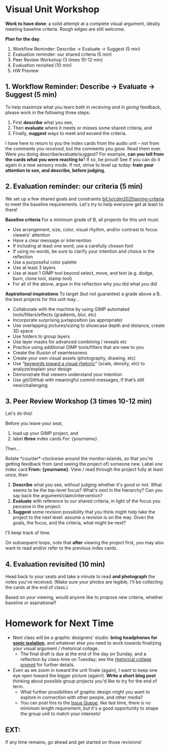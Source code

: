 
# Visual Unit Workshop

**Work to have done**: a solid attempt at a complete visual argument, ideally meeting baseline criteria. Rough edges are still welcome.


**Plan for the day**:

1. Workflow Reminder: Describe -> Evaluate -> Suggest (5 min)
2. Evaluation reminder: our shared criteria (5 min)
3. Peer Review Workshop (3 times 10-12 min)
4. Evaluation revisited (10 min)
5. HW Preview


## 1. Workflow Reminder: Describe -> Evaluate -> Suggest (5 min)

<!-- This is the same process as last time, but not everyone was doing it. Please do try: it helps make your comments more concrete and actionable. It's great to like something, but if you can't say *what* you liked, the creator can't build on that knowledge as effectively... and *you* may not be learning as much as you could by naming what you value. -->

To help maximize what you learn both in receiving _and in giving_ feedback, please work in the following three steps:

<div class="alert alert-info">
<ol>
   <li>First <strong>describe</strong> what you see,
   <!-- Test whether the audience is getting the main point you want to get across. --></li>
   <li>Then <strong>evaluate</strong> where it meets or misses some shared criteria, <!-- NB: This is still a form of description: it's not about "good" or "bad" in the abstract but about where it meets or misses the shared or stated goals. --> and</li> <li>Finally, <strong>suggest</strong> ways to meet and exceed the criteria.  <!-- NB: a suggestion, not a command: and _interpret_ these as suggestions, not commands. --></li>
</ol>
</div>

I have here to return to you the index cards from the audio unit – not from the comments you *received*, but the comments you *gave*. Read them over. Were you doing describe/evaluate/suggest? For example, **can you tell from the cards what you were reacting to**? If so, be proud! See if you can do it again in a new sensory mode. If not, strive to level up today: **train your attention to see, and describe, before judging.**

## 2. Evaluation reminder: our criteria (5 min)
We set up a few shared goals and constraints [bit.ly/cdm2020spring-criteria](https://docs.google.com/document/d/18QF00VYOEYDVJ2ciloO0jzZxE3MBaetN-ooVeuHVVLQ/edit#heading=h.r8cu792fqkxb) to meet the baseline requirements. Let's try to help everyone get at least to there!

**Baseline criteria**
For a minimum grade of B, all projects for this unit must:

* Use arrangement, size, color, visual rhythm, and/or contrast to focus viewers' attention
* Have a clear message or intervention
* If including at least one word, use a carefully chosen font
* If using no words, be sure to clarify your intention and choice in the reflection
* Use a purposeful color palette
* Use at least 3 layers
* Use at least 1 GIMP tool beyond select, move, and text (e.g. dodge, burn, clone tool, stamp tool)
* For all of the above, argue in the reflection why you did what you did

**Aspirational inspirations**
To target (but not guarantee) a grade above a B, the best projects for this unit may...

* Collaborate with the machine by using GIMP automated tools/filters/effects (gradients, blur, etc)
* Incorporate surprising juxtaposition (as appropriate)
* Use overlapping pictures/sizing to showcase depth and distance, create 3D space
* Use folders to group layers
* Use layer masks for advanced combining / reveals etc
* Practice using additional GIMP tools/filters that are new to you
* Create the illusion of seamlessness
* Create your own visual assets (photography, drawing, etc)
* Use “[keywords toward a visual rhetoric](https://docs.google.com/document/d/18QF00VYOEYDVJ2ciloO0jzZxE3MBaetN-ooVeuHVVLQ/edit#heading=h.fhi9jgmnxpx8)” (scale, density, etc) to analyze/explain your design
* Demonstrate that viewers understand your intention
* Use git/GitHub with meaningful commit messages, if that’s still new/challenging



## 3. Peer Review Workshop (3 times 10-12 min)

Let's do this!

<div class="alert alert-success">
Before you leave your seat, <ol><li>load up your GIMP project, and</li><li>label <strong>three</strong> index cards <em>For: {yourname}</em>.</li></ol>
</div>

Then...

<div class="alert alert-success">
Rotate *counter*-clockwise around the monitor-islands, so that you're getting feedback from (and seeing the project of) someone new. Label <em>one</em> index card <strong>From: {yourname}</strong>. View / read through the project fully at least once, then

<ol><li><strong>Describe</strong> what you see, without judging whether it's good or not. What seems to be the top-level focus? What's next in the hierarchy? Can you say back the argument/claim/intervention? <!-- Help learn how the eye is drawn.  --></li>
<li><strong>Evaluate</strong> with reference to our shared criteria, in light of the focus you perceive in the project.  <!-- NB: This is still a form of description: it's not about "good" or "bad" in the abstract but about where it meets or misses the shared or stated goals. --> </li>
<li><strong>Suggest</strong> some revision possibility that you think might help take the project to the next level: assume a revision is on the way. Given the goals, the focus, and the criteria, what might be next? <!-- NB: a suggestion, not a command: and _interpret_ these as suggestions, not commands. --></li>
</ol>
</div>

I'll keep track of time.
<!--
first rotation starts ~2:47
second rotation starts 2:58
third rotation starts 3:08
-->

On subsequent loops, note that **after** viewing the project first, you may also want to read and/or refer to the previous index cards.

## 4. Evaluation revisited (10 min)
Head back to your seats and take a minute to read **and photograph** the notes you've received. (Make sure your photos are legible; I'll be collecting the cards at the end of class.)

Based on your viewing, would anyone like to propose new criteria, whether baseline or aspirational?


# Homework for Next Time

* Next class will be a graphic designers' studio: **bring headphones for [sonic isolation](http://noisli.com)**, and whatever else you need to work towards finalizing your visual argument / rhetorical collage.
  - The final draft is due at the end of the day on Sunday, and a reflection by class-time on Tuesday; see the [rhetorical collage prompt](https://github.com/benmiller314/visual-argument-2020spring#deadlines-and-products) for further details.
* Even as we zoom in toward the unit finale (again), I want to keep one eye open toward the bigger picture (again!). **Write a short blog post** thinking about possible group projects you'd like to try for the end of term.
  - What further possibilities of graphic design might you want to explore in connection with other people, and other media?
  - You can post this to the [Issue Queue]({{site.github.issues_url}}); like last time, there is no minimum length requirement, but it's a good opportunity to shape the group unit to match your interests!


## EXT:
If any time remains, go ahead and get started on those revisions!
